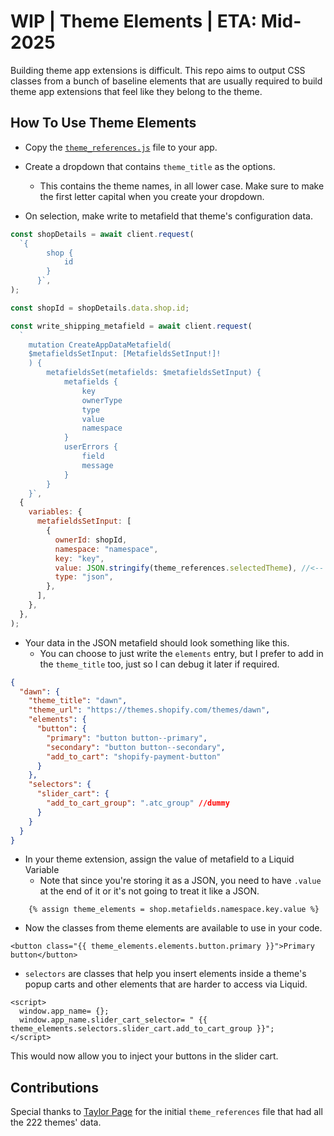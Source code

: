 # WIP | Theme Elements | ETA: Mid-2025

Building theme app extensions is difficult. This repo aims to output CSS classes from a bunch of baseline elements that are usually required to build theme app extensions that feel like they belong to the theme.

## How To Use Theme Elements

- Copy the [`theme_references.js`](./theme_references.js) file to your app.

- Create a dropdown that contains `theme_title` as the options.

  - This contains the theme names, in all lower case. Make sure to make the first letter capital when you create your dropdown.

- On selection, make write to metafield that theme's configuration data.

```javascript
const shopDetails = await client.request(
  `{
        shop {
            id
        }
      }`,
);

const shopId = shopDetails.data.shop.id;

const write_shipping_metafield = await client.request(
  `
    mutation CreateAppDataMetafield(
    $metafieldsSetInput: [MetafieldsSetInput!]!
    ) {
        metafieldsSet(metafields: $metafieldsSetInput) {
            metafields {
                key
                ownerType
                type
                value
                namespace
            }
            userErrors {
                field
                message
            }
        }
    }`,
  {
    variables: {
      metafieldsSetInput: [
        {
          ownerId: shopId,
          namespace: "namespace",
          key: "key",
          value: JSON.stringify(theme_references.selectedTheme), //<-- Selected theme goes here
          type: "json",
        },
      ],
    },
  },
);
```

- Your data in the JSON metafield should look something like this.
  - You can choose to just write the `elements` entry, but I prefer to add in the `theme_title` too, just so I can debug it later if required.

```json
{
  "dawn": {
    "theme_title": "dawn",
    "theme_url": "https://themes.shopify.com/themes/dawn",
    "elements": {
      "button": {
        "primary": "button button--primary",
        "secondary": "button button--secondary",
        "add_to_cart": "shopify-payment-button"
      }
    },
    "selectors": {
      "slider_cart": {
        "add_to_cart_group": ".atc_group" //dummy
      }
    }
  }
}
```

- In your theme extension, assign the value of metafield to a Liquid Variable
  - Note that since you're storing it as a JSON, you need to have `.value` at the end of it or it's not going to treat it like a JSON.

```liquid
    {% assign theme_elements = shop.metafields.namespace.key.value %}
```

- Now the classes from theme elements are available to use in your code.

```liquid
<button class="{{ theme_elements.elements.button.primary }}">Primary button</button>
```

- `selectors` are classes that help you insert elements inside a theme's popup carts and other elements that are harder to access via Liquid.

```liquid
<script>
  window.app_name= {};
  window.app_name.slider_cart_selector= " {{ theme_elements.selectors.slider_cart.add_to_cart_group }}";
</script>
```

This would now allow you to inject your buttons in the slider cart.

## Contributions

Special thanks to [Taylor Page](https://x.com/TRPage_dev) for the initial `theme_references` file that had all the 222 themes' data.
